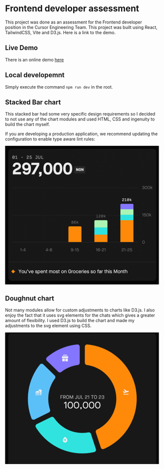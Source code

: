 # Frontend developer assessment
This project was done as an assessment for the Frontend developer position in the Cursor Engineering Team. This project was built using React, TailwindCSS, Vite and D3.js.
Here is a link to the demo.

## Live Demo
There is an online demo [here](cursor-assessment.vercel.app)

## Local developemnt

Simply execute the command `npm run dev` in the root.

## Stacked Bar chart

This stacked bar had some very specific design requirements so I decided to not use any of the chart modules and used HTML, CSS and ingenuity to build the chart myself. 

If you are developing a production application, we recommend updating the configuration to enable type aware lint rules:

<img src="./screenshots/Screenshot 2024-11-11 at 5.02.54 PM.png">

## Doughnut chart
Not many modules allow for custom adjustments to charts like D3.js. I also enjoy the fact that it uses svg elements for the chats which gives a greater amount of flexibility. I used D3.js to build the chart and made my adjustments to the svg element using CSS.

<img src="./screenshots/Screenshot 2024-11-11 at 5.03.23 PM.png">